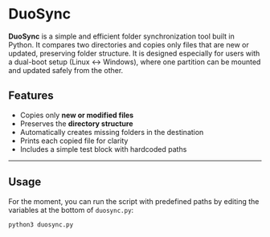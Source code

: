# DuoSync

**DuoSync** is a simple and efficient folder synchronization tool built in Python. It compares two directories and copies only files that are new or updated, preserving folder structure. 
It is designed especially for users with a dual-boot setup (Linux ↔ Windows), where one partition can be mounted and updated safely from the other.

## Features

- Copies only **new or modified files**
- Preserves the **directory structure**
- Automatically creates missing folders in the destination
- Prints each copied file for clarity
- Includes a simple test block with hardcoded paths

---

## Usage

For the moment, you can run the script with predefined paths by editing the variables at the bottom of `duosync.py`:

```bash
python3 duosync.py
